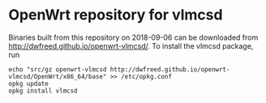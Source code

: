 OpenWrt repository for vlmcsd
========
Binaries built from this repository on 2018-09-06 can be downloaded from http://dwfreed.github.io/openwrt-vlmcsd/.
To install the vlmcsd package, run
```
echo "src/gz openwrt-vlmcsd http://dwfreed.github.io/openwrt-vlmcsd/OpenWrt/x86_64/base" >> /etc/opkg.conf
opkg update
opkg install vlmcsd
```
